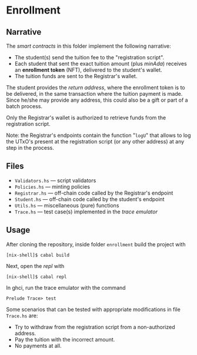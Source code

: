 # Enrollment


## Narrative

The *smart contracts* in this folder implement the following narrative:

-   The student(s) send the tuition fee to the "registration script".
-   Each student that sent the exact tuition amount (plus *minAda*) receives an **enrollment token** (NFT), delivered to the student's wallet.
-   The tuition funds are sent to the Registrar's wallet.

The student provides the *return address*, where the enrollment token is to be delivered, in the same transaction where the tuition payment is made.  Since he/she may provide any address, this could also be a gift or part of a batch process.

Only the Registrar's wallet is authorized to retrieve funds from the registration script.

Note: the Registrar's endpoints contain the function "`logU`" that allows to log the UTxO's present at the registration script (or any other address) at any step in the process.


## Files

-   `Validators.hs`  —  script validators
-   `Policies.hs`  —  minting policies
-   `Registrar.hs`  —  off-chain code called by the Registrar's endpoint
-   `Student.hs`  —  off-chain code called by the student's endpoint
-   `Utils.hs`  —  miscellaneous (pure) functions
-   `Trace.hs`  —  test case(s) implemented in the *trace emulator*


## Usage

After cloning the repository, inside folder `enrollment` build the project with

    [nix-shell]$ cabal build

Next, open the *repl* with

    [nix-shell]$ cabal repl

In ghci, run the trace emulator with the command

    Prelude Trace> test

Some scenarios that can be tested with appropriate modifications in file `Trace.hs` are:

-   Try to withdraw from the registration script from a non-authorized address.
-   Pay the tuition with the incorrect amount.
-   No payments at all.

